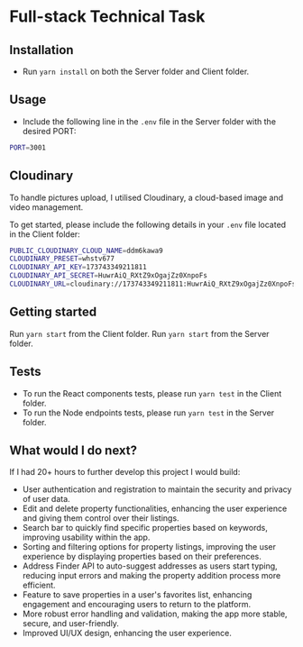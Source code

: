 # Full-stack Technical Task

## Installation

- Run `yarn install` on both the Server folder and Client folder.

## Usage

- Include the following line in the `.env` file in the Server folder with the desired PORT:

```bash
PORT=3001
```

## Cloudinary

To handle pictures upload, I utilised Cloudinary, a cloud-based image and video management.

To get started, please include the following details in your `.env` file located in the Client folder:

```bash
PUBLIC_CLOUDINARY_CLOUD_NAME=ddm6kawa9
CLOUDINARY_PRESET=whstv677
CLOUDINARY_API_KEY=173743349211811
CLOUDINARY_API_SECRET=HuwrAiQ_RXtZ9xOgajZz0XnpoFs
CLOUDINARY_URL=cloudinary://173743349211811:HuwrAiQ_RXtZ9xOgajZz0XnpoFs@ddm6kawa9
```

## Getting started

Run `yarn start` from the Client folder.
Run `yarn start` from the Server folder.

## Tests

- To run the React components tests, please run `yarn test` in the Client folder.
- To run the Node endpoints tests, please run `yarn test` in the Server folder.

## What would I do next?

If I had 20+ hours to further develop this project I would build:

- User authentication and registration to maintain the security and privacy of user data.
- Edit and delete property functionalities, enhancing the user experience and giving them control over their listings.
- Search bar to quickly find specific properties based on keywords, improving usability within the app.
- Sorting and filtering options for property listings, improving the user experience by displaying properties based on their preferences.
- Address Finder API to auto-suggest addresses as users start typing, reducing input errors and making the property addition process more efficient.
- Feature to save properties in a user's favorites list, enhancing engagement and encouraging users to return to the platform.
- More robust error handling and validation, making the app more stable, secure, and user-friendly.
- Improved UI/UX design, enhancing the user experience.
